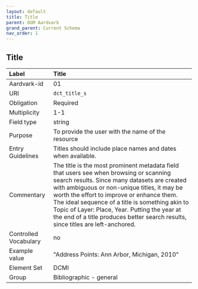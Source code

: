 ```yaml
---
layout: default
title: Title
parent: OGM Aardvark
grand_parent: Current Schema
nav_order: 1
---
```


## Title

| Label                 | Title                   |
|:----------------------|:------------------------|
| Aardvark-id           | 01                      |
| URI                   | `dct_title_s`           |
| Obligation            | Required                |
| Multiplicity          | 1-1                     |
| Field type            | string                  |
| Purpose               | To provide the user with the name of the resource |
| Entry Guidelines      | Titles should include place names and dates when available. |
| Commentary            | The title is the most prominent metadata field that users see when browsing or scanning search results. Since many datasets are created with ambiguous or non-unique titles, it may be worth the effort to improve or enhance them. The ideal sequence of a title is something akin to Topic of Layer: Place, Year. Putting the year at the end of a title produces better search results, since titles are left-anchored. |
| Controlled Vocabulary | no                      |
| Example value         | "Address Points: Ann Arbor, Michigan, 2010" |
| Element Set           | DCMI                    |
| Group                 | Bibliographic - general |
